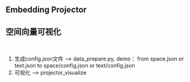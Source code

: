 ## Embedding Projector  

## 空间向量可视化

</br>

1. 生成config.json文件 --> data_prepare.py, demo： from space.json or text.json to space/config.json or text/config.json
2. 可视化 --> projector_visualize

